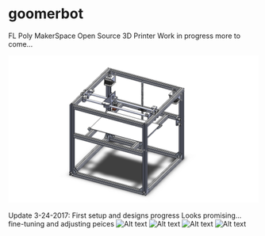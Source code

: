 # goomerbot
FL Poly MakerSpace Open Source 3D Printer
Work in progress more to come...
 
![Alt text](/3dpic.png?raw=true "3-D Printer")

Update 3-24-2017:
First setup and designs progress
Looks promising... fine-tuning and adjusting peices
![Alt text](/Pictures/Top_down.png?raw=false "Top-Down")
![Alt text](/Pictures/Side_profile.png?raw=false "Side")
![Alt text](/Pictures/extruder_assembly.png?raw=false "Extruder")
![Alt text](/Pictures/Redesigns.png?raw=false "3D Iterations")
